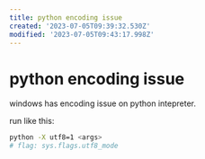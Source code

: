 ```yaml
---
title: python encoding issue
created: '2023-07-05T09:39:32.530Z'
modified: '2023-07-05T09:43:17.998Z'
---
```


# python encoding issue

windows has encoding issue on python intepreter.

run like this:
```bash
python -X utf8=1 <args>
# flag: sys.flags.utf8_mode
```

